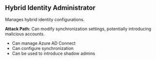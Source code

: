 ## Hybrid Identity Administrator

Manages hybrid identity configurations.

**Attack Path:** Can modify synchronization settings, potentially introducing malicious accounts.

- Can manage Azure AD Connect
- Can configure synchronization
- Can be used to introduce shadow admins
